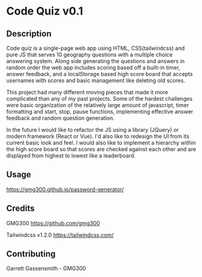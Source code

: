 # Code Quiz v0.1

## Description
Code quiz is a single-page web app using HTML, CSS(tailwindcss) and pure JS that serves 10 geography questions with a multiple choice answering system. Along side generating the questions and answers in random order the web app includes scoring based off a built-in timer, answer feedback, and a localStorage based high score board that accepts usernames with scores and basic management like deleting old scores. 

This project had many different moving pieces that made it more complicated than any of my past projects. Some of the hardest challenges were basic organization of the relatively large amount of javascript, timer formatting and start, stop, pause functions, implementing effective answer feedback and random question generation. 

In the future I would like to refactor the JS using a library (JQuery) or modern framework (React or Vue). I'd also like to redesign the UI from its current basic look and feel. I would also like to implement a hierarchy within the high score board so that scores are checked against each other and are displayed from highest to lowest like a leaderboard.

## Usage
https://gmg300.github.io/password-generator/

## Credits
GMG300 https://github.com/gmg300

Tailwindcss v1.2.0 https://tailwindcss.com/


## Contributing
Garrett Gassensmith - GMG300

